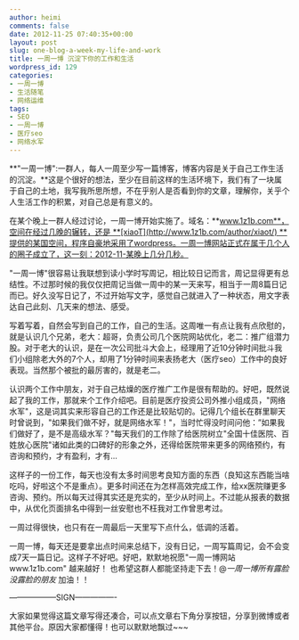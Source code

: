 ```yaml
---
author: heimi
comments: false
date: 2012-11-25 07:40:35+00:00
layout: post
slug: one-blog-a-week-my-life-and-work
title: 一周一博 沉淀下你的工作和生活
wordpress_id: 129
categories:
- 一周一博
- 生活随笔
- 网络运维
tags:
- SEO
- 一周一博
- 医疗seo
- 网络水军
---
```


**"一周一博":一群人，每人一周至少写一篇博客，博客内容是关于自己工作生活的沉淀。**这是个很好的想法，至少在目前这样的生活环境下，我们有了一块属于自己的土地，我写我所思所想，不在乎别人是否看到你的文章，理解你，关乎个人生活工作的积累，对自己总是有意义的。

在某个晚上一群人经过讨论，一周一博开始实施了。域名：**www.1z1b.com**，空间在经过几晚的辗转，还是 **[xiaoT](http://www.1z1b.com/author/xiaot/) **提供的某国空间，程序自豪地采用了wordpress。一周一博网站正式在属于几个人的圈子成立了，这一刻：2012-11-某晚上几分几秒。

"一周一博"很容易让我联想到读小学时写周记，相比较日记而言，周记显得更有总结性。不过那时候的我仅仅把周记当做一周中的某一天来写，相当于一周8篇日记而已。好久没写日记了，不过开始写文字，感觉自己就进入了一种状态，用文字表达自己此刻、几天来的想法、感受。

写着写着，自然会写到自己的工作，自己的生活。这周唯一有点让我有点欣慰的，就是认识几个兄弟，老大：超哥，负责公司几个医院网站优化，老二：推广组潜力股。对于老大的认识，是在一次公司批斗大会上，经理用了近10分钟时间批斗我们小组除老大外的7个人，却用了1分钟时间来表扬老大（医疗seo）工作中的良好表现。当然那个被批的最厉害的，就是老二。

认识两个工作中朋友，对于自己枯燥的医疗推广工作是很有帮助的。好吧，既然说起了我的工作，那就来个工作介绍吧。目前是医疗投资公司外推小组成员，"网络水军"，这是词其实来形容自己的工作还是比较贴切的。记得几个组长在群里聊天时曾说到，"如果我们做不好，就是网络水军！"，当时忙得没时间问他：”如果我们做好了，是不是高级水军？"每天我们的工作除了给医院树立"全国十佳医院、百姓放心医院"诸如此类的口碑好的形象之外，还得给医院带来更多的网络预约，有咨询和预约，才有盈利，才有...

这样子的一份工作，每天也没有太多时间思考良知方面的东西（良知这东西能当啥吃吗，好啦这个不是重点）。更多时间还在为怎样高效完成工作，给xx医院赚更多咨询、预约。所以每天过得其实还是充实的，至少从时间上。不过能从报表的数据中，从优化页面排名中得到一丝安慰也不枉我对工作曾思考过。

一周过得很快，也只有在一周最后一天里写下点什么，低调的活着。

一周一博，每天还是要拿出点时间来总结下，没有日记，一周写篇周记，会不会变成7天一篇日记。这样子不好吧。好吧，默默地祝愿"一周一博网站www.1z1b.com" 越来越好！ 也希望这群人都能坚持走下去！@_一周一博所有露脸没露脸的朋友_ 加油！！

——————SIGN—————-

大家如果觉得这篇文章写得还凑合，可以点文章右下角分享按钮，分享到微博或者其他平台。原因大家都懂得！也可以默默地飘过~~~
